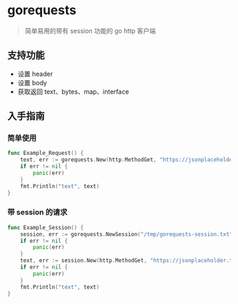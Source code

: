 # gorequests

> 简单易用的带有 session 功能的 go http 客户端

## 支持功能

- 设置 header
- 设置 body
- 获取返回 text、bytes、map、interface


## 入手指南

### 简单使用

```go
func Example_Request() {
	text, err := gorequests.New(http.MethodGet, "https://jsonplaceholder.typicode.com/todos/1").Text()
	if err != nil {
		panic(err)
	}
	fmt.Println("text", text)
}
```

### 带 session 的请求

```go
func Example_Session() {
	session, err := gorequests.NewSession("/tmp/gorequests-session.txt")
    if err != nil {
        panic(err)
    }
	text, err := session.New(http.MethodGet, "https://jsonplaceholder.typicode.com/todos/1").Text()
	if err != nil {
		panic(err)
	}
	fmt.Println("text", text)
}
```
